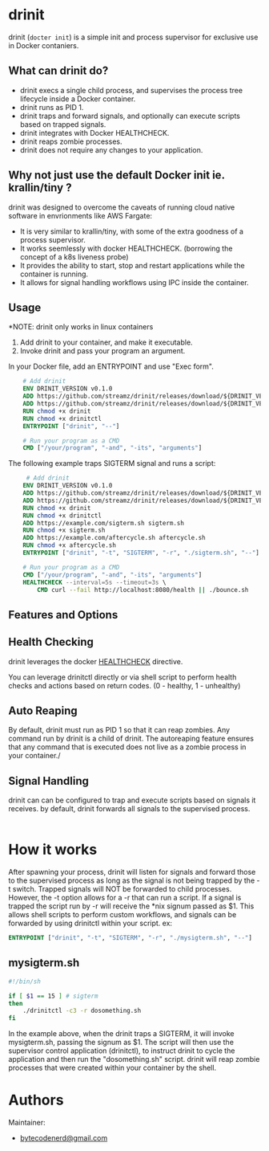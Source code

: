 drinit
=============================================

drinit (`docter init`) is a simple init and process supervisor for exclusive use in Docker contaniers.

What can drinit do?
---------

- drinit execs a single child process, and supervises the process tree lifecycle inside a Docker container.
- drinit runs as PID 1.
- drinit traps and forward signals, and optionally can execute scripts based on trapped signals.
- drinit integrates with Docker HEALTHCHECK.
- drinit reaps zombie processes.
- drinit does not require any changes to your application.


Why not just use the default Docker init ie. krallin/tiny ?
---------

drinit was designed to overcome the caveats of running cloud native software in envrionments like AWS Fargate:

- It is very similar to krallin/tiny, with some of the extra goodness of a process supervisor.
- It works seemlessly with docker HEALTHCHECK. (borrowing the concept of a k8s liveness probe)
- It provides the ability to start, stop and restart applications while the container is running.
- It allows for signal handling workflows using IPC inside the container.

Usage
-----
*NOTE: drinit only works in linux containers

1. Add drinit to your container, and make it executable. 
2. Invoke drinit and pass your program an argument.

In your Docker file, add an ENTRYPOINT and use "Exec form".
```dockerfile
    # Add drinit
    ENV DRINIT_VERSION v0.1.0
    ADD https://github.com/streamz/drinit/releases/download/${DRINIT_VERSION}/drinit .
    ADD https://github.com/streamz/drinit/releases/download/${DRINIT_VERSION}/drinitctl .
    RUN chmod +x drinit
    RUN chmod +x drinitctl
    ENTRYPOINT ["drinit", "--"]  

    # Run your program as a CMD
    CMD ["/your/program", "-and", "-its", "arguments"]
```
The following example traps SIGTERM signal and runs a script:
```dockerfile
     # Add drinit
    ENV DRINIT_VERSION v0.1.0
    ADD https://github.com/streamz/drinit/releases/download/${DRINIT_VERSION}/drinit .
    ADD https://github.com/streamz/drinit/releases/download/${DRINIT_VERSION}/drinitctl .    
    RUN chmod +x drinit
    RUN chmod +x drinitctl
    ADD https://example.com/sigterm.sh sigterm.sh
    RUN chmod +x sigterm.sh
    ADD https://example.com/aftercycle.sh aftercycle.sh
    RUN chmod +x aftercycle.sh
    ENTRYPOINT ["drinit", "-t", "SIGTERM", "-r", "./sigterm.sh", "--"]  

    # Run your program as a CMD
    CMD ["/your/program", "-and", "-its", "arguments"]
    HEALTHCHECK --interval=5s --timeout=3s \
        CMD curl --fail http://localhost:8080/health || ./bounce.sh
 ```

__Features and Options__
-------

## Health Checking ##

drinit leverages the docker [HEALTHCHECK](https://docs.docker.com/engine/reference/builder/#healthcheck]) directive.

You can leverage drinitctl directly or via shell script to perform health checks and actions based on return codes. (0 - healthy, 1 - unhealthy)

## Auto Reaping ##

By default, drinit must run as PID 1 so that it can reap zombies. Any command run by drinit is a child of drinit. The autoreaping feature ensures that any command that is executed does not live as a zombie process in your container./


## Signal Handling ##

drinit can can be configured to trap and execute scripts based on signals it receives. by default, drinit forwards all signals to the supervised process.
<br><br>

How it works
===

After spawning your process, drinit will listen for signals and forward those to the supervised process as long as the signal is not being trapped by the -t switch. Trapped signals will NOT be forwarded to child processes. However, the -t option allows for a -r that can run a script. If a signal is trapped the script run by -r will receive the *nix signum passed as $1. This allows shell scripts to perform custom workflows, and signals can be forwarded by using drinitctl within your script. ex: 

```dockerfile
ENTRYPOINT ["drinit", "-t", "SIGTERM", "-r", "./mysigterm.sh", "--"]  
```

mysigterm.sh
--
``` sh
#!/bin/sh

if [ $1 == 15 ] # sigterm
then
    ./drinitctl -c3 -r dosomething.sh
fi
```

In the example above, when the drinit traps a SIGTERM, it will invoke mysigterm.sh, passing the signum as $1. The script will then use the supervisor control application (drinitctl), to instruct drinit to cycle the application and then run the "dosomething.sh" script. drinit will reap zombie processes that were created within your container by the shell.


Authors
=======

Maintainer:

  + bytecodenerd@gmail.com


